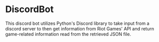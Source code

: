 # DiscordBot
This discord bot utilizes Python's Discord library to take input from a discord server to then get information from Riot Games' API and return game-related information read from the retrieved JSON file.
